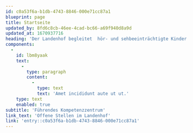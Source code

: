```yaml
---
id: c0a53f6a-b1db-4743-8846-000e71cc87a1
blueprint: page
title: Startseite
updated_by: 8fd6c8cb-46ee-4cad-bc66-a69f940d8a9d
updated_at: 1670937716
heading: 'Der Landenhof begleitet  hör- und sehbeeinträchtigte Kinder  und Jugendliche'
components:
  -
    id: lbm8yaak
    text:
      -
        type: paragraph
        content:
          -
            type: text
            text: 'Amet incididunt aute ut ut.'
    type: text
    enabled: true
subtitle: 'Führendes Kompetenzzentrum'
link_text: 'Offene Stellen im Landenhof'
link: 'entry::c0a53f6a-b1db-4743-8846-000e71cc87a1'
---
```

